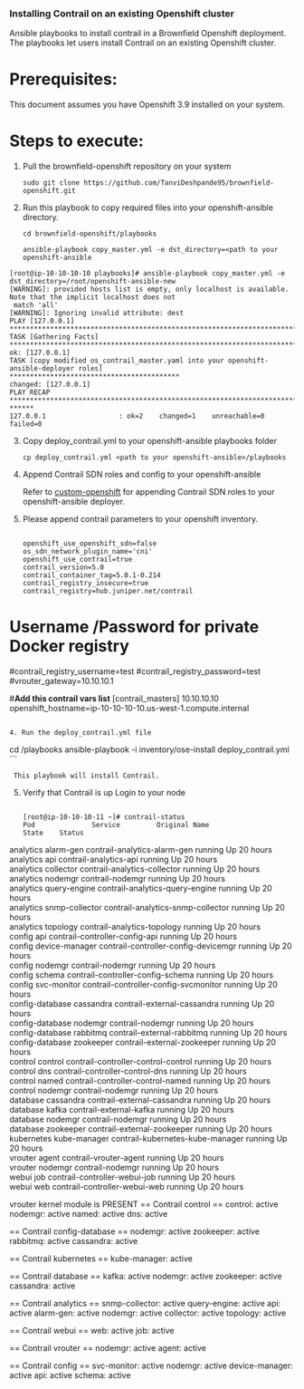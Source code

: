 
### Installing Contrail on an existing Openshift cluster

Ansible playbooks to install contrail in a Brownfield Openshift deployment. The playbooks let users install Contrail on an existing Openshift cluster.

# Prerequisites:
  This document assumes you have Openshift 3.9 installed on your system.

# Steps to execute:

1. Pull the brownfield-openshift repository on your system
   ```
   sudo git clone https://github.com/TanviDeshpande95/brownfield-openshift.git
   ```

2. Run this playbook to copy required files into your openshift-ansible directory.
   ```
   cd brownfield-openshift/playbooks
   ```
   ```
   ansible-playbook copy_master.yml -e dst_directory=<path to your openshift-ansible
   ```

 ```
 [root@ip-10-10-10-10 playbooks]# ansible-playbook copy_master.yml -e dst_directory=/root/openshift-ansible-new
 [WARNING]: provided hosts list is empty, only localhost is available. Note that the implicit localhost does not
  match 'all'
 [WARNING]: Ignoring invalid attribute: dest
 PLAY [127.0.0.1]
 *****************************************************************************************************************
 TASK [Gathering Facts]
 ***********************************************************************************************************
 ok: [127.0.0.1]
 TASK [copy modified os_contrail_master.yaml into your openshift-ansible-deployer roles]
 ******************************************
 changed: [127.0.0.1]
 PLAY RECAP
 *****************************************************************************************************************
 ******
 127.0.0.1                  : ok=2    changed=1    unreachable=0    failed=0
 ```
3. Copy deploy_contrail.yml to your openshift-ansible playbooks folder
   ```
   cp deploy_contrail.yml <path to your openshift-ansible>/playbooks
   ```

4. Append Contrail SDN roles and config to your openshift-ansible

   Refer to [custom-openshift](https://github.com/Juniper/custom-openshift) for appending Contrail SDN roles to
 your openshift-ansible deployer.

5. Please append contrail parameters to your openshift inventory.
   ```

   openshift_use_openshift_sdn=false
   os_sdn_network_plugin_name='cni'
   openshift_use_contrail=true
   contrail_version=5.0
   contrail_container_tag=5.0.1-0.214
   contrail_registry_insecure=true
   contrail_registry=hub.juniper.net/contrail
  # Username /Password for private Docker registry
  #contrail_registry_username=test
  #contrail_registry_password=test
  #vrouter_gateway=10.10.10.1

  #**Add this contrail vars list**
  [contrail_masters]
  10.10.10.10 openshift_hostname=ip-10-10-10-10.us-west-1.compute.internal
```

4. Run the deploy_contrail.yml file
   ```
   cd <path-to-your-openshift-ansible>/playbooks
    ansible-playbook -i inventory/ose-install deploy_contrail.yml
    ```

     This playbook will install Contrail.


5. Verify that Contrail is up
   Login to your node
   ```

   [root@ip-10-10-10-11 ~]# contrail-status
   Pod              Service         Original Name                          State    Status       
  analytics        alarm-gen       contrail-analytics-alarm-gen           running  Up 20 hours  
  analytics        api             contrail-analytics-api                 running  Up 20 hours  
  analytics        collector       contrail-analytics-collector           running  Up 20 hours  
  analytics        nodemgr         contrail-nodemgr                       running  Up 20 hours  
  analytics        query-engine    contrail-analytics-query-engine        running  Up 20 hours  
  analytics        snmp-collector  contrail-analytics-snmp-collector      running  Up 20 hours  
  analytics        topology        contrail-analytics-topology            running  Up 20 hours  
  config           api             contrail-controller-config-api         running  Up 20 hours  
  config           device-manager  contrail-controller-config-devicemgr   running  Up 20 hours  
  config           nodemgr         contrail-nodemgr                       running  Up 20 hours  
  config           schema          contrail-controller-config-schema      running  Up 20 hours  
  config           svc-monitor     contrail-controller-config-svcmonitor  running  Up 20 hours  
  config-database  cassandra       contrail-external-cassandra            running  Up 20 hours  
  config-database  nodemgr         contrail-nodemgr                       running  Up 20 hours  
  config-database  rabbitmq        contrail-external-rabbitmq             running  Up 20 hours  
  config-database  zookeeper       contrail-external-zookeeper            running  Up 20 hours  
  control          control         contrail-controller-control-control    running  Up 20 hours  
  control          dns             contrail-controller-control-dns        running  Up 20 hours  
  control          named           contrail-controller-control-named      running  Up 20 hours  
  control          nodemgr         contrail-nodemgr                       running  Up 20 hours  
  database         cassandra       contrail-external-cassandra            running  Up 20 hours  
  database         kafka           contrail-external-kafka                running  Up 20 hours  
  database         nodemgr         contrail-nodemgr                       running  Up 20 hours  
  database         zookeeper       contrail-external-zookeeper            running  Up 20 hours  
  kubernetes       kube-manager    contrail-kubernetes-kube-manager       running  Up 20 hours  
  vrouter          agent           contrail-vrouter-agent                 running  Up 20 hours  
  vrouter          nodemgr         contrail-nodemgr                       running  Up 20 hours  
  webui            job             contrail-controller-webui-job          running  Up 20 hours  
  webui            web             contrail-controller-webui-web          running  Up 20 hours  

  vrouter kernel module is PRESENT
  == Contrail control ==
  control: active
  nodemgr: active
  named: active
  dns: active

  == Contrail config-database ==
  nodemgr: active
  zookeeper: active
  rabbitmq: active
  cassandra: active

  == Contrail kubernetes ==
  kube-manager: active

  == Contrail database ==
  kafka: active
  nodemgr: active
  zookeeper: active
  cassandra: active

  == Contrail analytics ==
  snmp-collector: active
  query-engine: active
  api: active
  alarm-gen: active
  nodemgr: active
  collector: active
  topology: active

  == Contrail webui ==
  web: active
  job: active

  == Contrail vrouter ==
  nodemgr: active
  agent: active

  == Contrail config ==
  svc-monitor: active
  nodemgr: active
  device-manager: active
  api: active
  schema: active
```
